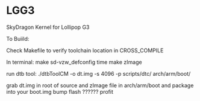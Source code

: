 # LGG3
SkyDragon Kernel for Lollipop G3

To Buiild:

Check Makefile to verify toolchain location in CROSS_COMPILE

In terminal:
make sd-vzw_defconfig
time make zImage

run dtb tool:
./dtbToolCM -o dt.img -s 4096 -p scripts/dtc/ arch/arm/boot/

grab dt.img in root of source and zImage file in arch/arm/boot and package into your boot.img
bump
flash
??????
profit
